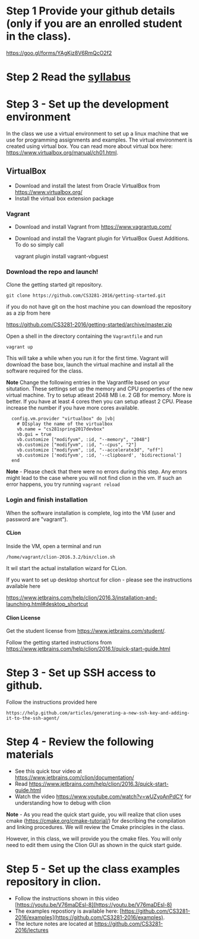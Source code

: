 # Step 1 Provide your github details (only if you are an enrolled student in the class).

https://goo.gl/forms/YAgKjz8V6RmQcO2f2

# Step 2 Read the [syllabus](syllabus.md)

# Step 3 - Set up the development environment 

In the class we use a virtual environment to set up a linux machine that we use for programming assignments and examples. The virtual environment is created using virtual box.  You can read more about virtual box here: https://www.virtualbox.org/manual/ch01.html.

## VirtualBox

- Download and install the latest from Oracle VirtualBox from https://www.virtualbox.org/
- Install the virtual box extension package

### Vagrant

- Download and install Vagrant from https://www.vagrantup.com/
- Download and install the Vagrant plugin for VirtualBox Guest Additions. To do so simply call 

    vagrant plugin install vagrant-vbguest
	
### Download the repo and launch!

Clone the getting started git repository. 

    git clone https://github.com/CS3281-2016/getting-started.git
    
    
if you do not have git on the host machine you can download the repository as a zip from here
  
  https://github.com/CS3281-2016/getting-started/archive/master.zip

Open a shell in the directory containing the `Vagrantfile` and run

    vagrant up

This will take a while when you run it for the first time.
Vagrant will download the base box, launch the virtual machine and install all the software required for the class.

**Note** Change the following entries in the Vagrantfile based on your situtation. These settings set up the memory and CPU properties of the new virtual machine. Try to setup atleast 2048 MB i.e. 2 GB for memory. More is better. If you have at least 4 cores then you can setup atleast 2 CPU. Please increase the number if you have more cores available.

```
  config.vm.provider "virtualbox" do |vb|
  	# DIsplay the name of the virtualbox 
  	vb.name = "cs281spring2017devbox"
    vb.gui = true
    vb.customize ["modifyvm", :id, "--memory", "2048"]
    vb.customize ["modifyvm", :id, "--cpus", "2"]   
    vb.customize ["modifyvm", :id, "--accelerate3d", "off"]
	vb.customize ['modifyvm', :id, '--clipboard', 'bidirectional']
  end
  ```

**Note** - Please check that there were no errors during this step. Any errors might lead to the case where you will not find clion in the vm. If such an error happens, you try running ``vagrant reload``

### Login and finish installation

When the software installation is complete, log into the VM (user and password are "vagrant").

#### CLion

Inside the VM, open a terminal and run 

    /home/vagrant/clion-2016.3.2/bin/clion.sh
	
It wil start the actual installation wizard for CLion. 

If you want to set up desktop shortcut for clion - please see the instructions available here

https://www.jetbrains.com/help/clion/2016.3/installation-and-launching.html#desktop_shortcut

#### Clion License

Get the student license from https://www.jetbrains.com/student/. 

Follow the getting started instructions from https://www.jetbrains.com/help/clion/2016.1/quick-start-guide.html

# Step 3 - Set up SSH access to github. 

 Follow the instructions provided here
	
	https://help.github.com/articles/generating-a-new-ssh-key-and-adding-it-to-the-ssh-agent/

# Step 4 - Review the following materials

   - See this quick tour video at https://www.jetbrains.com/clion/documentation/
   - Read https://www.jetbrains.com/help/clion/2016.3/quick-start-guide.html 
   - Watch the video https://www.youtube.com/watch?v=wUZyoAnPdCY for understanding how to debug with clion
   
**Note** - As you read the quick start guide, you will realize that clion uses cmake (https://cmake.org/cmake-tutorial/) for describing the compilation and linking procedures. We will review the Cmake principles in the class.

However, in this class, we will provide you the cmake files. You will only need to edit them using the Clion GUI as shown in the quick start guide.

# Step 5 - Set up the class examples repository in clion.

- Follow the instructions shown in this video [https://youtu.be/V76maDEsl-8](https://youtu.be/V76maDEsl-8)
- The examples repostiory is available here: [https://github.com/CS3281-2016/examples](https://github.com/CS3281-2016/examples).
- The lecture notes are located at https://github.com/CS3281-2016/lectures
